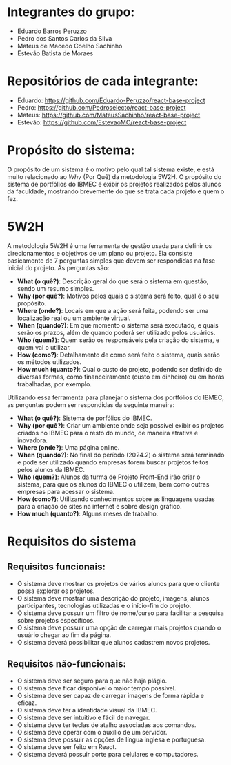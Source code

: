 # Integrantes do grupo:
- Eduardo Barros Peruzzo
- Pedro dos Santos Carlos da Silva
- Mateus de Macedo Coelho Sachinho
- Estevão Batista de Moraes

# Repositórios de cada integrante:
- Eduardo: https://github.com/Eduardo-Peruzzo/react-base-project
- Pedro: https://github.com/Pedroselecto/react-base-project
- Mateus: https://github.com/MateusSachinho/react-base-project
- Estevão: https://github.com/EstevaoMO/react-base-project

# Propósito do sistema:
O propósito de um sistema é o motivo pelo qual tal sistema existe, e está muito relacionado ao  _Why_ (Por Quê) da metodologia 5W2H. O propósito do sistema de portfólios do IBMEC é exibir os projetos realizados pelos alunos da faculdade, mostrando brevemente do que se trata cada projeto e quem o fez.

# 5W2H
A metodologia 5W2H é uma ferramenta de gestão usada para definir os direcionamentos e objetivos de um plano ou projeto. Ela consiste basicamente de 7 perguntas simples que devem ser respondidas na fase inicial do projeto. As perguntas são:
- **What (o quê?)**: Descrição geral do que será o sistema em questão, sendo um resumo simples.
- **Why (por quê?)**: Motivos pelos quais o sistema será feito, qual é o seu propósito.
- **Where (onde?)**: Locais em que a ação será feita, podendo ser uma localização real ou um ambiente virtual.
- **When (quando?)**: Em que momento o sistema será executado, e quais serão os prazos, além de quando poderá ser utilizado pelos usuários.
- **Who (quem?)**: Quem serão os responsáveis pela criação do sistema, e quem vai o utilizar.
- **How (como?)**: Detalhamento de como será feito o sistema, quais serão os métodos utilizados.
- **How much (quanto?)**: Qual o custo do projeto, podendo ser definido de diversas formas, como financeiramente (custo em dinheiro) ou em horas trabalhadas, por exemplo.

Utilizando essa ferramenta para planejar o sistema dos portfólios do IBMEC, as perguntas podem ser respondidas da seguinte maneira:
- **What (o quê?)**: Sistema de porfólios do IBMEC.
- **Why (por quê?)**: Criar um ambiente onde seja possível exibir os projetos criados no IBMEC para o resto do mundo, de maneira atrativa e inovadora.
- **Where (onde?)**: Uma página online.
- **When (quando?)**: No final do período (2024.2) o sistema será terminado e pode ser utilizado quando empresas forem buscar projetos feitos pelos alunos da IBMEC.
- **Who (quem?)**: Alunos da turma de Projeto Front-End irão criar o sistema, para que os alunos do IBMEC o utilizem, bem como outras empresas para acessar o sistema.
- **How (como?)**: Utilizando conhecimentos sobre as linguagens usadas para a criação de sites na internet e sobre design gráfico.
- **How much (quanto?)**: Alguns meses de trabalho.

# Requisitos do sistema
## Requisitos funcionais:
- O sistema deve mostrar os projetos de vários alunos para que o cliente possa explorar os projetos.
- O sistema deve mostrar uma descrição do projeto, imagens, alunos participantes, tecnologias utilizadas e o início-fim do projeto.
- O sistema deve possuir um filtro de nome/curso para facilitar a pesquisa sobre projetos específicos.
- O sistema deve possuir uma opção de carregar mais projetos quando o usuário chegar ao fim da página.
- O sistema deverá possibilitar que alunos cadastrem novos projetos.
  

## Requisitos não-funcionais:
- O sistema deve ser seguro para que não haja plágio.
- O sistema deve ficar disponível o maior tempo possível.
- O sistema deve ser capaz de carregar imagens de forma rápida e eficaz.
- O sistema deve ter a identidade visual da IBMEC.
- O sistema deve ser intuitivo e fácil de navegar.
- O sistema deve ter teclas de atalho associadas aos comandos.
- O sistema deve operar com o auxílio de um servidor.
- O sistema deve possuir as opções de língua inglesa e portuguesa.
- O sistema deve ser feito em React.
- O sistema deverá possuir porte para celulares e computadores.










